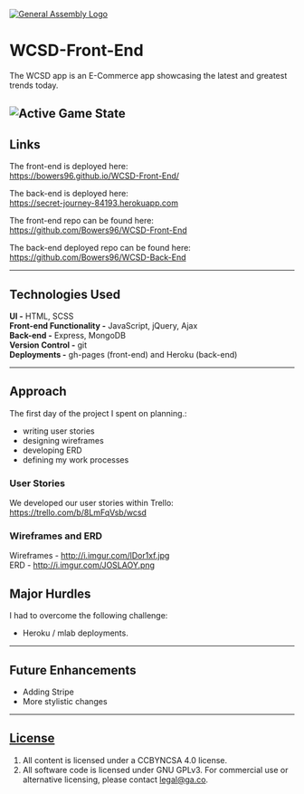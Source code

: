 [![General Assembly Logo](https://camo.githubusercontent.com/1a91b05b8f4d44b5bbfb83abac2b0996d8e26c92/687474703a2f2f692e696d6775722e636f6d2f6b6538555354712e706e67)](https://generalassemb.ly/education/web-development-immersive)

# WCSD-Front-End

The WCSD app is an E-Commerce app showcasing the latest and greatest trends today.

![Active Game State](http://i.imgur.com/vwsVABE.png)
---

## Links

The front-end is deployed here:<br>
https://bowers96.github.io/WCSD-Front-End/

The back-end is deployed here:<br>
https://secret-journey-84193.herokuapp.com

The front-end repo can be found here:<br>
https://github.com/Bowers96/WCSD-Front-End

The back-end deployed repo can be found here:<br>
https://github.com/Bowers96/WCSD-Back-End

---

## Technologies Used
**UI -** HTML, SCSS<br>
**Front-end Functionality -** JavaScript, jQuery, Ajax <br>
**Back-end -** Express, MongoDB <br>
**Version Control -** git <br>
**Deployments -** gh-pages (front-end) and Heroku (back-end)

---

## Approach
The first day of the project I spent on planning.:
- writing user stories
- designing wireframes
- developing ERD
- defining my work processes

### User Stories
We developed our user stories within Trello:<br>
https://trello.com/b/8LmFqVsb/wcsd

### Wireframes and ERD
Wireframes - http://i.imgur.com/lDor1xf.jpg  <br>
ERD - http://i.imgur.com/JOSLAOY.png

## Major Hurdles
I had to overcome the following challenge:
- Heroku / mlab deployments.

---

## Future Enhancements
- Adding Stripe
- More stylistic changes


---

## [License](LICENSE)

1.  All content is licensed under a CC­BY­NC­SA 4.0 license.
1.  All software code is licensed under GNU GPLv3. For commercial use or
    alternative licensing, please contact legal@ga.co.
